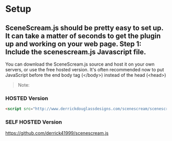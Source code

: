 Setup
=====
SceneScream.js should be pretty easy to set up. It can take a matter of seconds to get the plugin  up and working on your web page.
Step 1: Include the scenescream.js Javascript file.
------------------------------------------------------------------------------
You can download the SceneScream.js source and host it on your own servers, or use the free hosted version. It's often recommended now to put JavaScript before the end body tag (&lt;/body>) instead of the head (&lt;head>)

>Note: 
### HOSTED Version ###
```html
<script src="http://www.derrickdouglassdesigns.com/scenescream/scenescream.js"></script>
```
### SELF HOSTED Version ###
https://github.com/derrick41999/scenescream.js
